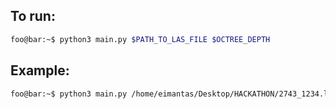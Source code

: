 ## To run:
```bash
foo@bar:~$ python3 main.py $PATH_TO_LAS_FILE $OCTREE_DEPTH
```
## Example:
```bash
foo@bar:~$ python3 main.py /home/eimantas/Desktop/HACKATHON/2743_1234.las 4
```
